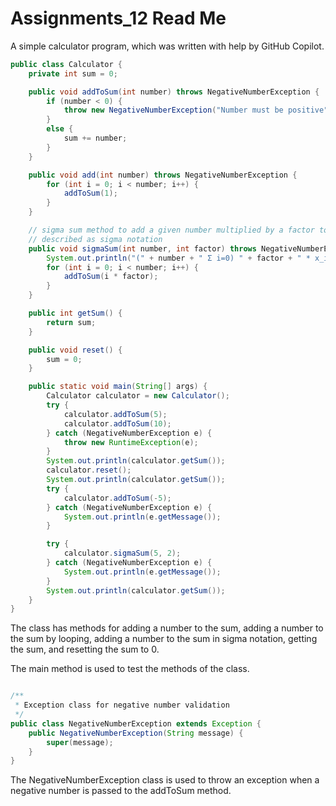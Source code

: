 # Assignments_12 Read Me
A simple calculator program, which was written with help by GitHub Copilot.

```java
public class Calculator {
    private int sum = 0;

    public void addToSum(int number) throws NegativeNumberException {
        if (number < 0) {
            throw new NegativeNumberException("Number must be positive");
        }
        else {
            sum += number;
        }
    }

    public void add(int number) throws NegativeNumberException {
        for (int i = 0; i < number; i++) {
            addToSum(1);
        }
    }

    // sigma sum method to add a given number multiplied by a factor to the sum
    // described as sigma notation
    public void sigmaSum(int number, int factor) throws NegativeNumberException {
        System.out.println("(" + number + " Σ i=0) " + factor + " * x_i");
        for (int i = 0; i < number; i++) {
            addToSum(i * factor);
        }
    }

    public int getSum() {
        return sum;
    }

    public void reset() {
        sum = 0;
    }

    public static void main(String[] args) {
        Calculator calculator = new Calculator();
        try {
            calculator.addToSum(5);
            calculator.addToSum(10);
        } catch (NegativeNumberException e) {
            throw new RuntimeException(e);
        }
        System.out.println(calculator.getSum());
        calculator.reset();
        System.out.println(calculator.getSum());
        try {
            calculator.addToSum(-5);
        } catch (NegativeNumberException e) {
            System.out.println(e.getMessage());
        }

        try {
            calculator.sigmaSum(5, 2);
        } catch (NegativeNumberException e) {
            System.out.println(e.getMessage());
        }
        System.out.println(calculator.getSum());
    }
}
```

The class has methods for adding a number to the sum, adding a number to the sum by looping, adding a number to the sum in sigma notation, getting the sum, and resetting the sum to 0.

The main method is used to test the methods of the class.

```java

/**
 * Exception class for negative number validation
 */
public class NegativeNumberException extends Exception {
    public NegativeNumberException(String message) {
        super(message);
    }
}
```

The NegativeNumberException class is used to throw an exception when a negative number is passed to the addToSum method.